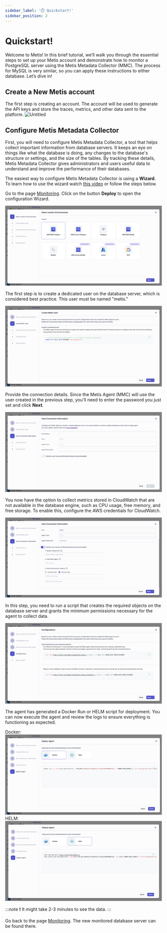 ```yaml
---
sidebar_label: '⏱️ Quickstart!'
sidebar_position: 2
---
```


# Quickstart!
Welcome to Metis! In this brief tutorial, we’ll walk you through the essential steps to set up your Metis account and demonstrate how to monitor a PostgreSQL server using the Metis Metadata Collector (MMC). The process for MySQL is very similar, so you can apply these instructions to either database. Let’s dive in!

## Create a New Metis account
The first step is creating an account. The account will be used to generate the API keys and store the traces, metrics, and other data sent to the platform. 
![Untitled](Quickstart/metis_login_page.png) 

## Configure Metis Metadata Collector
First, you will need to configure Metis Metadata Collector, a tool that helps collect important information from database servers. It keeps an eye on things like what the database is doing, any changes to the database's structure or settings, and the size of the tables. By tracking these details, Metis Metadata Collector gives administrators and users useful data to understand and improve the performance of their databases. 

The easiest way to configure Metis Metadata Collector is using a **Wizard**. To learn how to use the wizard watch [this video](https://youtu.be/K8yMuhfBGfU) or follow the steps below. 

Go to the page [Monitoring](https://app.metisdata.io/monitoring). Click on the button **Deploy** to open the configuration Wizard.

![Untitled](Quickstart/New_PG_Wizard_Select_vendor.png)

The first step is to create a dedicated user on the database server, which is considered best practice. This user must be named "metis."

![Untitled](Quickstart/2-create-metis-user.png) 

Provide the connection details. Since the Metis Agent (MMC) will use the user created in the previous step, you'll need to enter the password you just set and click **Next**.

![Untitled](Quickstart/3-host-config.png)

You now have the option to collect metrics stored in CloudWatch that are not available in the database engine, such as CPU usage, free memory, and free storage. To enable this, configure the AWS credentials for CloudWatch.

![Untitled](Quickstart/4-host-aws.png)

In this step, you need to run a script that creates the required objects on the database server and grants the minimum permissions necessary for the agent to collect data.

![Untitled](Quickstart/5-configurations.png)

The agent has generated a Docker Run or HELM script for deployment. You can now execute the agent and review the logs to ensure everything is functioning as expected.


Docker: 
![Untitled](Quickstart/6-deploy-docker.png)
HELM: 
![Untitled](Quickstart/7-deploy-helm.png)



:::note
❗ It might take 2-3 minutes to see the data.
:::
  
Go back to the page [Monitoring](https://app.metisdata.io/monitoring). The new monitored database server can be found there.
